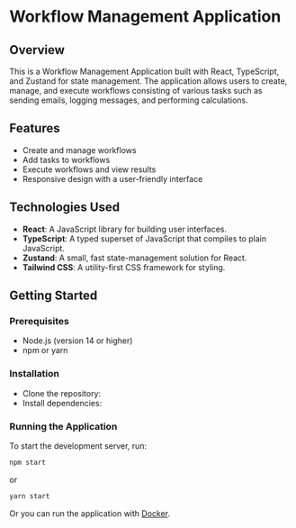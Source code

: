 # Workflow Management Application

## Overview

This is a Workflow Management Application built with React, TypeScript, and Zustand for state management. The application allows users to create, manage, and execute workflows consisting of various tasks such as sending emails, logging messages, and performing calculations.

## Features

- Create and manage workflows
- Add tasks to workflows
- Execute workflows and view results
- Responsive design with a user-friendly interface

## Technologies Used

- **React**: A JavaScript library for building user interfaces.
- **TypeScript**: A typed superset of JavaScript that compiles to plain JavaScript.
- **Zustand**: A small, fast state-management solution for React.
- **Tailwind CSS**: A utility-first CSS framework for styling.

## Getting Started

### Prerequisites

- Node.js (version 14 or higher)
- npm or yarn

### Installation

- Clone the repository:
- Install dependencies:

### Running the Application

To start the development server, run:
```bash
npm start
```
or
```bash
yarn start
```

Or you can run the application with [Docker](https://www.docker.com/).

